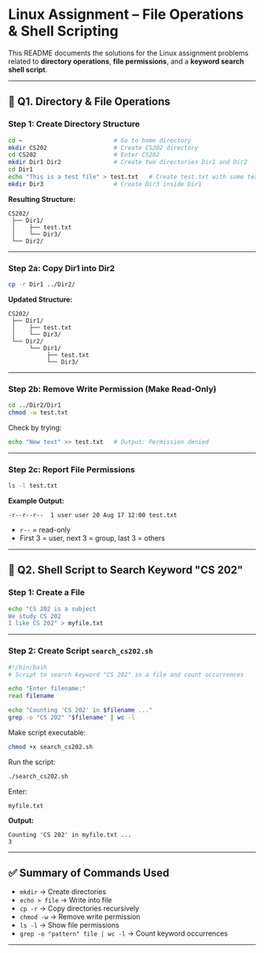 # Linux Assignment – File Operations & Shell Scripting  

This README documents the solutions for the Linux assignment problems related to **directory operations**, **file permissions**, and a **keyword search shell script**.

---

## 📂 Q1. Directory & File Operations  

### Step 1: Create Directory Structure
```bash
cd ~                          # Go to home directory
mkdir CS202                   # Create CS202 directory
cd CS202                      # Enter CS202
mkdir Dir1 Dir2               # Create two directories Dir1 and Dir2
cd Dir1
echo "This is a test file" > test.txt   # Create test.txt with some text
mkdir Dir3                    # Create Dir3 inside Dir1
```

**Resulting Structure:**
```
CS202/
 ├── Dir1/
 │    ├── test.txt
 │    └── Dir3/
 └── Dir2/
```

---

### Step 2a: Copy Dir1 into Dir2
```bash
cp -r Dir1 ../Dir2/
```

**Updated Structure:**
```
CS202/
 ├── Dir1/
 │    ├── test.txt
 │    └── Dir3/
 └── Dir2/
      └── Dir1/
           ├── test.txt
           └── Dir3/
```

---

### Step 2b: Remove Write Permission (Make Read-Only)
```bash
cd ../Dir2/Dir1
chmod -w test.txt
```

Check by trying:
```bash
echo "New text" >> test.txt   # Output: Permission denied
```

---

### Step 2c: Report File Permissions
```bash
ls -l test.txt
```

**Example Output:**
```
-r--r--r--  1 user user 20 Aug 17 12:00 test.txt
```
- `r--` = read-only  
- First 3 = user, next 3 = group, last 3 = others  

---

## 📜 Q2. Shell Script to Search Keyword "CS 202"  

### Step 1: Create a File
```bash
echo "CS 202 is a subject
We study CS 202
I like CS 202" > myfile.txt
```

---

### Step 2: Create Script `search_cs202.sh`
```bash
#!/bin/bash
# Script to search keyword "CS 202" in a file and count occurrences

echo "Enter filename:"
read filename

echo "Counting 'CS 202' in $filename ..."
grep -o "CS 202" "$filename" | wc -l
```

Make script executable:
```bash
chmod +x search_cs202.sh
```

Run the script:
```bash
./search_cs202.sh
```

Enter:
```
myfile.txt
```

**Output:**
```
Counting 'CS 202' in myfile.txt ...
3
```

---

## ✅ Summary of Commands Used
- `mkdir` → Create directories  
- `echo > file` → Write into file  
- `cp -r` → Copy directories recursively  
- `chmod -w` → Remove write permission  
- `ls -l` → Show file permissions  
- `grep -o "pattern" file | wc -l` → Count keyword occurrences  

---

